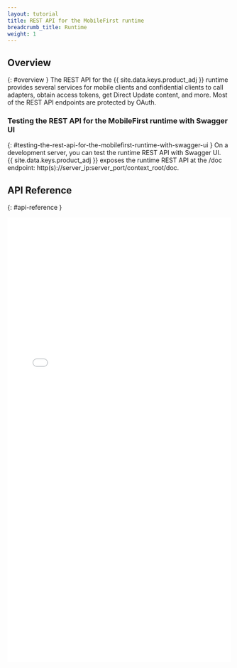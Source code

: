 ```yaml
---
layout: tutorial
title: REST API for the MobileFirst runtime
breadcrumb_title: Runtime
weight: 1
---
```

<!-- NLS_CHARSET=UTF-8 -->
## Overview
{: #overview }
The REST API for the {{ site.data.keys.product_adj }} runtime provides several services for mobile clients and confidential clients to call adapters, obtain access tokens, get Direct Update content, and more. Most of the REST API endpoints are protected by OAuth.

### Testing the REST API for the MobileFirst runtime with Swagger UI
{: #testing-the-rest-api-for-the-mobilefirst-runtime-with-swagger-ui }
On a development server, you can test the runtime REST API with Swagger UI.  
{{ site.data.keys.product_adj }} exposes the runtime REST API at the /doc endpoint: http(s)://server_ip:server_port/context_root/doc.

## API Reference
{: #api-reference }
<iframe width="100%" height="1000px" frameBorder="0" src="../../api-ref/rest-api-docs/html/refrest-mfp-server-runtime/html/overview.html"></iframe>

<!--#### [Read Adapter Swagger Doc (GET)](../../api-ref/rest-api-docs/html/refrest-mfp-server-runtime/html/getAdapterDocUsingGET.html)
Return the adapter's swagger documentation for the named adapter
#### [adapterServing (GET)](../../api-ref/rest-api-docs/html/refrest-mfp-server-runtime/html/adapterServingUsingGET.html)
#### [adapterServing (POST)](../../api-ref/rest-api-docs/html/refrest-mfp-server-runtime/html/adapterServingUsingPOST.html)
#### [adapterServing (PUT)](../../api-ref/rest-api-docs/html/refrest-mfp-server-runtime/html/adapterServingUsingPUT.html)
#### [adapterServing (DELETE)](../../api-ref/rest-api-docs/html/refrest-mfp-server-runtime/html/adapterServingUsingDELETE.html)
#### [adapterServing (OPTIONS)](../../api-ref/rest-api-docs/html/refrest-mfp-server-runtime/html/adapterServingUsingOPTIONS.html)
#### [adapterServing (PATCH)](../../api-ref/rest-api-docs/html/refrest-mfp-server-runtime/html/adapterServingUsingPATCH.html)
#### [Authorize (GET)](../../api-ref/rest-api-docs/html/refrest-mfp-server-runtime/html/authorizeUsingGET_1.html)
Authorize the client for a given scope
#### [redirect (GET)](../../api-ref/rest-api-docs/html/refrest-mfp-server-runtime/html/redirectUsingGET.html)
#### [Introspect (POST)](../../api-ref/rest-api-docs/html/refrest-mfp-server-runtime/html/introspectUsingPOST_1.html)
Introspect the client on a given token
#### [Get token (POST)](../../api-ref/rest-api-docs/html/refrest-mfp-server-runtime/html/getTokenUsingPOST_1.html)
Generate a token for a given client
#### [webClientLogProfile (GET)](../../api-ref/rest-api-docs/html/refrest-mfp-server-runtime/html/getClientLogProfileUsingGET_2.html)
Send web client log profile
#### [clientLogProfile (GET)](../../api-ref/rest-api-docs/html/refrest-mfp-server-runtime/html/getClientLogProfileUsingGET_1.html)
Send client log profile
#### [directupdate (GET)](../../api-ref/rest-api-docs/html/refrest-mfp-server-runtime/html/getDirectUpdateZipUsingGET.html)
Send direct getDirectUpdateZip to the client
#### [loguploader (POST)](../../api-ref/rest-api-docs/html/refrest-mfp-server-runtime/html/logUploaderUsingPOST_1.html)
Upload client logs to server
#### [heartbeat (POST)](../../api-ref/rest-api-docs/html/refrest-mfp-server-runtime/html/heartBeatUsingPOST_1.html)
Accept heartbeat from the client and note the last activity time
#### [logout (POST)](../../api-ref/rest-api-docs/html/refrest-mfp-server-runtime/html/logoutUsingPOST_1.html)
Logout from the given security check
#### [Pre-Authorization (POST)](../../api-ref/rest-api-docs/html/refrest-mfp-server-runtime/html/authorizeUsingPOST_1.html)
Secure the given scope for the given client
#### [reach (GET)](../../api-ref/rest-api-docs/html/refrest-mfp-server-runtime/html/reachUsingGET.html)
#### [Get client public data (GET)](../../api-ref/rest-api-docs/html/refrest-mfp-server-runtime/html/getClientUsingGET_1.html)
Get public client data by ID. Protected by <b>clients:read</b> scope
#### [Update client (POST)](../../api-ref/rest-api-docs/html/refrest-mfp-server-runtime/html/updateClientUsingPOST.html)
Update client registration data. Protected by <b>clients:modify</b> scope
#### [Delete client (DELETE)](../../api-ref/rest-api-docs/html/refrest-mfp-server-runtime/html/deleteClientUsingDELETE_1.html)
Delete client registration data. Protected by <b>clients:delete</b> scope
#### [Get client protected data (GET)](../../api-ref/rest-api-docs/html/refrest-mfp-server-runtime/html/getClientProtectedUsingGET.html)
Get protected client data by ID. Protected by <b>clients:read-protected</b> scope
#### [Client self registration (POST)](../../api-ref/rest-api-docs/html/refrest-mfp-server-runtime/html/selfRegistrationUsingPOST_1.html)
Create a new client, the client ID is returned in the Location header. Protected by app authenticity security check
#### [Get client public data (GET)](../../api-ref/rest-api-docs/html/refrest-mfp-server-runtime/html/getClientUsingGET_3.html)
Get public client data by ID. Protected by <b>JWT Client assertion</b>
#### [Client self re-registration (PUT)](../../api-ref/rest-api-docs/html/refrest-mfp-server-runtime/html/updateSelfRegistrationUsingPUT_1.html)
Submit new registration data for the existing client ID. Protected by app authenticity security check-->